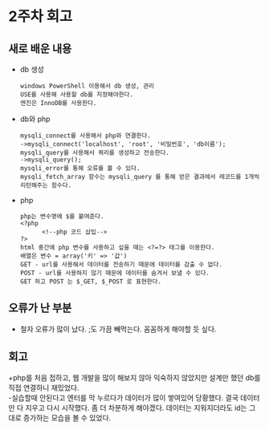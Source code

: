 # 2주차 회고
## 새로 배운 내용
- db 생성
            
      windows PowerShell 이용해서 db 생성, 관리
      USE를 사용해 사용할 db를 지정해야한다. 
      엔진은 InnoDB를 사용한다.
      
- db와 php

      mysqli_connect를 사용해서 php와 연결한다.
      ->mysqli_connect('localhost', 'root', '비밀번호', 'db이름');
      mysqli_query를 사용해서 쿼리를 생성하고 전송한다.
      ->mysqli_query();
      mysqli_error를 통해 오류를 볼 수 있다.
      mysqli_fetch_array 함수는 mysqli_query 를 통해 얻은 결과에서 레코드를 1개씩 리턴해주는 함수다.
      
- php
      
      php는 변수명에 $를 붙여준다.
      <?php
            <!--php 코드 삽입-->
      ?>
      html 중간에 php 변수를 사용하고 싶을 때는 <?=?> 태그를 이용한다.
      배열은 변수 = array('키' => '값')
      GET - url를 사용해서 데이터를 전송하기 때문에 데이터를 감출 수 없다.
      POST - url를 사용하지 않기 때문에 데이터를 숨겨서 보낼 수 있다. 
      GET 하고 POST 는 $_GET, $_POST 로 표현한다.
      
## 오류가 난 부분
- 철자 오류가 많이 났다. ;도 가끔 빼먹는다. 꼼꼼하게 해야할 듯 싶다.

## 회고
+php를 처음 접하고, 웹 개발을 많이 해보지 않아 익숙하지 않았지만 설계만 했던 db를 직접 연결하니 재밌었다. 
<br>-실습할때 안된다고 엔터를 막 누르다가 데이터가 많이 쌓여있어 당황했다. 결국 데이터만 다 지우고 다시 시작했다. 좀 더 차분하게 해야겠다. 데이터는 지워지더라도 id는 그대로 증가하는 모습을 볼 수 있었다.
      
     
      
      
